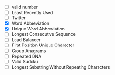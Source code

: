   - [ ] valid number
  - [ ] Least Recently Used
  - [ ] Twitter
  - [x] Word Abbreviation
  - [x] Unique Word Abbreviation
  - [ ] Longest Consecutive Sequence
  - [ ] Load Balancer
  - [ ] First Position Unique Character
  - [ ] Group Anagrams
  - [ ] Repeated DNA
  - [ ] Valid Sudoku
  - [ ] Longest Substring Without Repeating Characters
